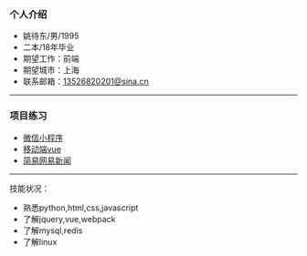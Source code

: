 ### 个人介绍

- 姚待东/男/1995
- 二本/18年毕业
- 期望工作：前端
- 期望城市：上海
- 联系邮箱：13526820201@sina.cn

<hr>

### 项目练习


- [微信小程序](https://github.com/bboyAyao/gitlearn/tree/master/wechat_demo)  
- [移动端vue](https://github.com/bboyAyao/vue-qunar-travel)  
- [简易网易新闻](https://github.com/bboyAyao/gitlearn/tree/master/newsSite/minicms)     
  
<hr>

技能状况：

- 熟悉python,html,css,javascript
- 了解jquery,vue,webpack
- 了解mysql,redis
- 了解linux
